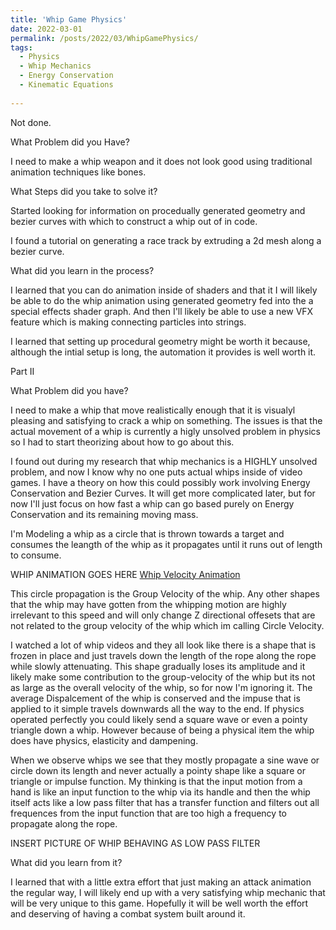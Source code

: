 ```yaml
---
title: 'Whip Game Physics'
date: 2022-03-01
permalink: /posts/2022/03/WhipGamePhysics/
tags:
  - Physics
  - Whip Mechanics
  - Energy Conservation
  - Kinematic Equations
  
---
```

 Not done.

What Problem did you Have?

I need to make a whip weapon and it does not look good using traditional animation techniques like bones.

What Steps did you take to solve it?

Started looking for information on procedually generated geometry and bezier curves with which to construct a whip out of in code.

I found a tutorial on generating a race track by extruding a 2d mesh along a bezier curve.

What did you learn in the process?

I learned that you can do animation inside of shaders and that it I will likely be able to do the whip animation using generated geometry fed 
into the a special effects shader graph. And then I'll likely be able to use a new VFX feature which is making connecting particles into  strings. 

I learned that setting up procedural geometry might be worth it because, although the intial setup is long, the automation it provides is well worth it.


Part II

What Problem did you have?

I need to make a whip that move realistically enough that it is visualyl pleasing and satisfying to crack a whip on something. The issues is that the actual movement of a whip is currently a higly unsolved problem in physics so I had to start theorizing about how to go about this.

I found out during my research that whip mechanics is a HIGHLY unsolved problem, and now I know why no one puts actual whips inside of video games. I have a theory on how this could possibly work involving Energy Conservation and Bezier Curves. It will get more complicated later, but for now I'll just focus on how fast a whip can go based purely on Energy Conservation and its remaining moving mass.

I'm Modeling a whip as a circle that is thrown towards a target and consumes the leangth of the whip as it propagates until it runs out of length to consume. 

WHIP ANIMATION GOES HERE
[Whip Velocity Animation](https://cattoisland.github.io/files/WhipCircleVelocity.mp4) 

This circle propagation is the Group Velocity of the whip. Any other shapes that the whip may have gotten from the whipping motion are highly irrelevant to this speed and will only change Z directional offesets that are not related to the group velocity of the whip which im calling Circle Velocity.

I watched a lot of whip videos and they all look like there is a shape that is frozen in place and just travels down the length of the rope along the rope while slowly attenuating. This shape gradually loses its amplitude and it likely make some contribution to the group-velocity of the whip but its not as large as the overall velocity of the whip, so for now I'm ignoring it. The average Dispalcement of the whip is conserved and the impuse that is applied to it simple travels downwards all the way to the end. If physics operated perfectly you could likely send a square wave or even a pointy triangle down a whip. However because of being a physical item the whip does have physics, elasticity and dampening.

When we observe whips we see that they mostly propagate a sine wave or circle down its length and never actually a pointy shape like a square or triangle or impulse function. My thinking is that the input motion from a hand is like an  input function to the whip via its handle and then the whip itself acts like a low pass filter that has a transfer function and filters out all frequences from the input function that are too high a frequency to propagate along the rope.

INSERT PICTURE OF WHIP BEHAVING AS LOW PASS FILTER

What did you learn from it?

I learned that with a little extra effort that just making an attack animation the regular way, I will likely end up with a very satisfying whip mechanic that will be very unique to this game. Hopefully it will be well worth the effort and deserving of having a combat system built around it. 


